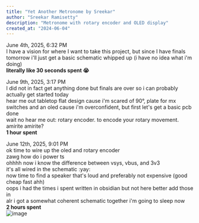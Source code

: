 ```yaml
---
title: "Yet Another Metronome by Sreekar"
author: "Sreekar Ramisetty"
description: "Metronome with rotary encoder and OLED display"
created_at: "2024-06-04"
---
```

June 4th, 2025, 6:32 PM<br>
I have a vision for where I want to take this project, but since I have finals tomorrow i'll just get a basic schematic whipped up (i have no idea what i'm doing)<br>
**literally like 30 seconds spent 😭**

June 9th, 2025, 3:17 PM<br>
I did not in fact get anything done but finals are over so i can probably actually get started today<br>
hear me out tabletop flat design cause i'm scared of 90°, plate for mx switches and an oled cause i'm overconfident, but first let's get a basic pcb done<br>
wait no hear me out: rotary encoder. to encode your rotary movement. amirite amirite?<br>
**1 hour spent**

June 12th, 2025, 9:01 PM<br>
ok time to wire up the oled and rotary encoder<br>
zawg how do i power ts<br>
ohhhh now i know the difference between vsys, vbus, and 3v3<br>
it's all wired in the schematic :yay:<br>
now time to find a speaker that's loud and preferably not expensive (good cheap fast ahh)<br>
oops i had the times i spent written in obsidian but not here better add those in<br>
alr i got a somewhat coherent schematic together i'm going to sleep now<BR>
**2 hours spent**<Br>
![image](https://github.com/user-attachments/assets/2f0a98d8-5abc-4798-82a3-cdeb3fe6c601)
